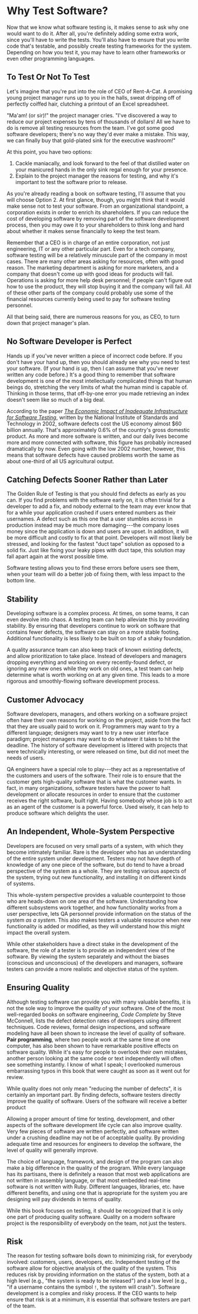 # Why Test Software?

Now that we know what software testing is, it makes sense to ask why one would want to do it.  After all, you're definitely adding some extra work, since you'll have to write the tests.  You'll also have to ensure that you write code that's testable, and possibly create testing frameworks for the system.  Depending on how you test it, you may have to learn other frameworks or even other programming languages.

## To Test Or Not To Test

Let's imagine that you're put into the role of CEO of Rent-A-Cat.  A promising young project manager runs up to you in the halls, sweat dripping off of perfectly coiffed hair, clutching a printout of an Excel spreadsheet.

"Ma'am! (or sir)!" the project manager cries.  "I've discovered a way to reduce our project expenses by tens of thousands of dollars!  All we have to do is remove all testing resources from the team.  I've got some good software developers; there's no way they'd ever make a mistake.  This way, we can finally buy that gold-plated sink for the executive washroom!"

At this point, you have two options:

1. Cackle maniacally, and look forward to the feel of that distilled water on your manicured hands in the only sink regal enough for your presence.
2. Explain to the project manager the reasons for testing, and why it's important to test the software prior to release.

As you're already reading a book on software testing, I'll assume that you will choose Option 2.  At first glance, though, you might think that it would make sense not to test your software.  From an organizational standpoint, a corporation exists in order to enrich its shareholders.  If you can reduce the cost of developing software by removing part of the software development process, then you may owe it to your shareholders to think long and hard about whether it makes sense financially to keep the test team.

Remember that a CEO is in charge of an entire corporation, not just engineering, IT or any other particular part.  Even for a tech company, software testing will be a relatively minuscule part of the company in most cases.  There are many other areas asking for resources, often with good reason.  The marketing department is asking for more marketers, and a company that doesn't come up with good ideas for products will fail.  Operations is asking for more help desk personnel; if people can't figure out how to use the product, they will stop buying it and the company will fail.  All of these other parts of the company could probably use some of the financial resources currently being used to pay for software testing personnel.

All that being said, there are numerous reasons for you, as CEO, to turn down that project manager's plan.

## No Software Developer is Perfect

Hands up if you've never written a piece of incorrect code before.  If you don't have your hand up, then you should already see why you need to test your software.  (If your hand _is_ up, then I can assume that you've never written any code before.)  It's a good thing to remember that software development is one of the most intellectually complicated things that human beings do, stretching the very limits of what the human mind is capable of.  Thinking in those terms, that off-by-one error you made retrieving an index doesn't seem like so much of a big deal.

According to the paper [_The Economic Impact of Inadequate Infrastructure for Software Testing_](http://www.nist.gov/director/planning/upload/report02-3.pdf), written by the National Institute of Standards and Technology in 2002, software defects cost the US economy almost $60 billion annually.  That's approximately 0.6% of the country's gross domestic product.  As more and more software is written, and our daily lives become more and more connected with software, this figure has probably increased dramatically by now.  Even going with the low 2002 number, however, this means that software defects have caused problems worth the same as about one-third of all US agricultural output.

## Catching Defects Sooner Rather than Later

The Golden Rule of Testing is that you should find defects as early as you can.  If you find problems with the software early on, it is often trivial for a developer to add a fix, and nobody external to the team may ever know that for a while your application crashed if users entered numbers as their usernames.  A defect such as this one that a user stumbles across in production instead may be much more damaging---the company loses money since the application is down and users are upset.  In addition, it will be more difficult and costly to fix at that point.  Developers will most likely be stressed, and looking for the fastest "duct tape" solution as opposed to a solid fix.  Just like fixing your leaky pipes with duct tape, this solution may fall apart again at the worst possible time.

Software testing allows you to find these errors before users see them, when your team will do a better job of fixing them, with less impact to the bottom line.

## Stability

Developing software is a complex process.  At times, on some teams, it can even devolve into chaos.  A testing team can help alleviate this by providing stability.  By ensuring that developers continue to work on software that contains fewer defects, the software can stay on a more stable footing.  Additional functionality is less likely to be built on top of a shaky foundation.

A quality assurance team can also keep track of known existing defects, and allow prioritization to take place.  Instead of developers and managers dropping everything and working on every recently-found defect, or ignoring any new ones while they work on old ones, a test team can help determine what is worth working on at any given time.  This leads to a more rigorous and smoothly-flowing software development process.

## Customer Advocacy

Software developers, managers, and others working on a software project often have their own reasons for working on the project, aside from the fact that they are usually paid to work on it.  Programmers may want to try a different language; designers may want to try a new user interface paradigm; project managers may want to do whatever it takes to hit the deadline.  The history of software development is littered with projects that were technically interesting, or were released on time, but did not meet the needs of users.

QA engineers have a special role to play---they act as a representative of the customers and users of the software.  Their role is to ensure that the customer gets high-quality software that is what the customer wants.  In fact, in many organizations, software testers have the power to halt development or allocate resources in order to ensure that the customer receives the right software, built right.  Having somebody whose job is to act as an agent of the customer is a powerful force.  Used wisely, it can help to produce software which delights the user.

## An Independent, Whole-System Perspective

Developers are focused on very small parts of a system, with which they become intimately familiar.  Rare is the developer who has an understanding of the entire system under development.  Testers may not have depth of knowledge of any one piece of the software, but do tend to have a broad perspective of the system as a whole.  They are testing various aspects of the system, trying out new functionality, and installing it on different kinds of systems.

This whole-system perspective provides a valuable counterpoint to those who are heads-down on one area of the software.  Understanding how different subsystems work together, and how functionality works from a user perspective, lets QA personnel provide information on the status of the system _as a system_.  This also makes testers a valuable resource when new functionality is added or modified, as they will understand how this might impact the overall system.

While other stakeholders have a direct stake in the development of the software, the role of a tester is to provide an independent view of the software.  By viewing the system separately and without the biases (conscious and unconscious) of the developers and managers, software testers can provide a more realistic and objective status of the system.

## Ensuring Quality

Although testing software can provide you with many valuable benefits, it is not the sole way to improve the quality of your software.  One of the most well-regarded books on software engineering, _Code Complete_ by Steve McConnell, lists the defect detection rates of developers using different techniques.  Code reviews, formal design inspections, and software modeling have all been shown to increase the level of quality of software.  __Pair programming__, where two people work at the same time at one computer, has also been shown to have remarkable positive effects on software quality.  While it's easy for people to overlook their own mistakes, another person looking at the same code or text independently will often see something instantly.  I know of what I speak; I overlooked numerous embarrassing typos in this book that were caught as soon as it went out for review.

While quality does not only mean "reducing the number of defects", it is certainly an important part.  By finding defects, software testers directly improve the quality of software.  Users of the software will receive a better product

Allowing a proper amount of time for testing, development, and other aspects of the software development life cycle can also improve quality.  Very few pieces of software are written perfectly, and software written under a crushing deadline may not be of acceptable quality.  By providing adequate time and resources for engineers to develop the software, the level of quality will generally improve.

The choice of language, framework, and design of the program can also make a big difference in the quality of the program.  While every language has its partisans, there is definitely a reason that most web applications are not written in assembly language, or that most embedded real-time software is not written with Ruby.  Different languages, libraries, etc. have different benefits, and using one that is appropriate for the system you are designing will pay dividends in terms of quality.

While this book focuses on testing, it should be recognized that it is only one part of producing quality software.  Quality on a modern software project is the responsibility of everybody on the team, not just the testers.

## Risk

The reason for testing software boils down to minimizing risk, for everybody involved: customers, users, developers, etc.  Independent testing of the software allow for objective analysis of the quality of the system.  This reduces risk by providing information on the status of the system, both at a high level (e.g., "the system is ready to be released") and a low level (e.g., "if a username contains the symbol `!`, the system will crash").  Software development is a complex and risky process.  If the CEO wants to help ensure that risk is at a minimum, it is essential that software testers are part of the team.
